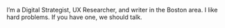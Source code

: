 I’m a Digital Strategist, UX Researcher, and writer in the Boston area. 
I like hard problems. If you have one, we should talk.
